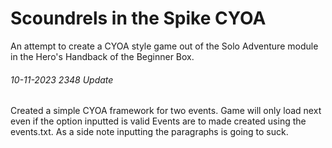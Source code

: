 # Scoundrels in the Spike CYOA

An attempt to create a CYOA style game out of the Solo Adventure module in the Hero's Handback of the Beginner Box.

###### 10-11-2023 2348 Update
Created a simple CYOA framework for two events.
Game will only load next even if the option inputted is valid
Events are to made created using the events.txt. As a side note inputting the paragraphs is going to suck.